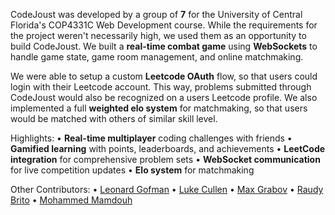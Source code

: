 CodeJoust was developed by a group of **7** for the University of Central Florida's COP4331C Web Development course. While the requirements for the project weren't necessarily high, we used them as an opportunity to build CodeJoust. We built a **real-time combat game** using **WebSockets** to handle game state, game room management, and online matchmaking.

We were able to setup a custom **Leetcode OAuth** flow, so that users could login with their Leetcode account. This way, problems submitted through CodeJoust would also be recognized on a users Leetcode profile. We also implemented a full **weighted elo system** for matchmaking, so that users would be matched with others of similar skill level.

Highlights:
• **Real-time multiplayer** coding challenges with friends
• **Gamified learning** with points, leaderboards, and achievements
• **LeetCode integration** for comprehensive problem sets
• **WebSocket communication** for live competition updates
• **Elo system** for matchmaking

Other Contributors:
• [Leonard Gofman](https://www.linkedin.com/in/lgofman/)
• [Luke Cullen](https://www.linkedin.com/in/luke-cullen-319701305/)
• [Max Grabov](https://www.linkedin.com/in/max-grabov/)
• [Raudy Brito](https://www.linkedin.com/in/raudybrito/)
• [Mohammed Mamdouh](https://www.linkedin.com/in/mohmamdouh/)

